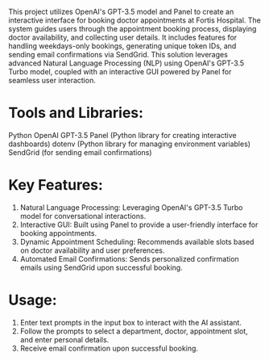 This project utilizes OpenAI's GPT-3.5 model and Panel to create an interactive interface for booking doctor appointments at Fortis Hospital. The system guides users through the appointment booking process, displaying doctor availability, and collecting user details. It includes features for handling weekdays-only bookings, generating unique token IDs, and sending email confirmations via SendGrid.
This solution leverages advanced Natural Language Processing (NLP) using OpenAI's GPT-3.5 Turbo model, coupled with an interactive GUI powered by Panel for seamless user interaction.

# Tools and Libraries:

Python
OpenAI GPT-3.5
Panel (Python library for creating interactive dashboards)
dotenv (Python library for managing environment variables)
SendGrid (for sending email confirmations)

# Key Features:

1. Natural Language Processing: Leveraging OpenAI's GPT-3.5 Turbo model for conversational interactions.
2. Interactive GUI: Built using Panel to provide a user-friendly interface for booking appointments.
3. Dynamic Appointment Scheduling: Recommends available slots based on doctor availability and user preferences.
4. Automated Email Confirmations: Sends personalized confirmation emails using SendGrid upon successful booking.

# Usage:

1. Enter text prompts in the input box to interact with the AI assistant.
2. Follow the prompts to select a department, doctor, appointment slot, and enter personal details.
3. Receive email confirmation upon successful booking.
